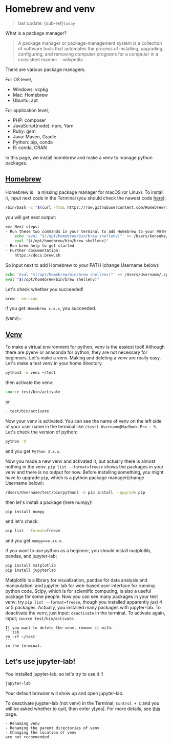 # Homebrew and venv
> last update: {sub-ref}`today`
<div style="width: 790px;"></div>


What is a package manager?
> A package manager or package-management system is a collection of software tools that automates the process of installing, upgrading, configuring, and removing computer programs for a computer in a consistent manner. - wikipedia


There are various package managers.

For OS level,
- Windows: vcpkg
- Mac: Homebrew
- Ubuntu: apt

For application level,
- PHP: composer
- JavaScript(node): npm, Yarn
- Ruby: gem
- Java: Maven, Gradle
- Python: pip, conda
- R: conda, CRAN

In this page, we install homebrew and make a venv to manage python packages.

## [Homebrew](https://docs.brew.sh/Installation)
Homebrew is　a missing package manager for macOS (or Linux).
To install it, input next code in the Terminal (you should check the newest code [here](https://brew.sh/));
```bash
/bin/bash -c "$(curl -fsSL https://raw.githubusercontent.com/Homebrew/install/HEAD/install.sh)"
```

you will get next output:
```zsh
==> Next steps:
- Run these two commands in your terminal to add Homebrew to your PATH:
    echo 'eval "$(/opt/homebrew/bin/brew shellenv)"' >> /Users/kensuke/.zprofile
    eval "$(/opt/homebrew/bin/brew shellenv)"
- Run brew help to get started
- Further documentation:
    https://docs.brew.sh
```

So input next to add Homebrew to your PATH (change Username below):
```zsh
echo 'eval "$(/opt/homebrew/bin/brew shellenv)"' >> /Users/Username/.zprofile
eval "$(/opt/homebrew/bin/brew shellenv)"
```

Let's check whether you succeeded!
```zsh
brew --version
```
if you get: `Homebrew x.x.x`, you succeeded.

(venv)=
## [Venv](https://docs.python.org/3/library/venv.html)
To make a virtual environment for python, venv is the easiest tool! Although there are pyenv or anaconda for python, they are not necessary for beginners.
Let's make a venv.
Making and deleting a venv are really easy. Let's make a test venv in your home directory.

```zsh
python3 -m venv ~/test
```
then activate the venv:
```zsh
source test/bin/activate
```
or
```zsh
. test/bin/activate
```

Now your venv is activated. You can see the name of venv on the left side of your user name in the terminal like `(test) Username@MacBook-Pro ~ %`.
Let's check the version of python:
```zsh
python -V
```
and you get `Python 3.x.x`.

Now you made a new venv and activated it, but actually there is almost nothing in the venv.
`pip list --format=freeze` shows the packages in your venv and there is no output for now.
Before installing something, you might have to upgrade `pip`, which is a python package manager(change Username below):
```zsh
/Users/Username/test/bin/python3 -m pip install --upgrade pip
```
then let's install a package (here numpy)!
```zsh
pip install numpy
```
and let's check:
```zsh
pip list --format=freeze
```
and you get `numpy==x.xx.x`.

If you want to use python as a beginner, you should install matplotlib, pandas, and jupyter-lab;
```zsh
pip install matplotlib
pip install jupyterlab
```

Matplotlib is a library for visualization, pandas for data analysis and manipulation, and jupyter-lab for web-based user interface for running python code.
Scipy, which is for scientific computing, is also a useful package for some people.
Now you can see many packages in your test venv; try `pip list --format=freeze`, though you installed apparently just 4 or 5 packages. Actually, you installed many packages with jupyter-lab.
To deactivate the venv, just input: `deactivate` in the terminal. To activate again, input; `source test/bin/activate`.

````{warning}
If you want to delete the venv, remove it with:
```zsh
rm -rf ~/test
```
in the terminal.
````

## Let's use jupyter-lab!
You installed jupyter-lab, so let's try to use it !!

```zsh
jupyter-lab
```
Your default browser will show up and open jupyter-lab.

To deactivate juypter-lab (not venv) in the Terminal; `Control + C` and you will be asked whether to quit, then enter y[yes].
For more details, see [this](../python/basics.md) page.

```{note}
- Renaming venv
- Renaming the parent directories of venv
- Changing the location of venv  
are not recommended.
```


